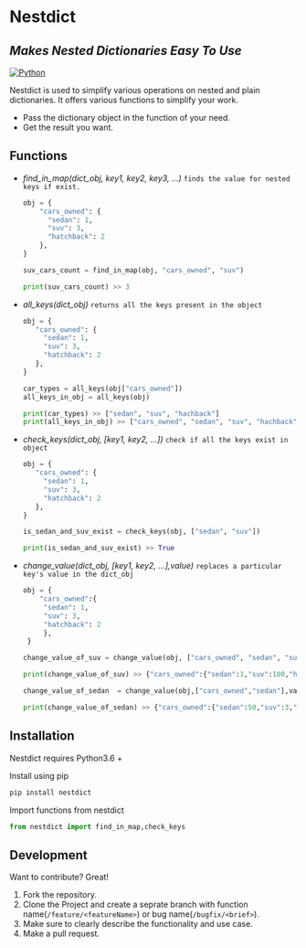 # Nestdict
## _Makes Nested Dictionaries Easy To Use_

[![Python](https://www.python.org/static/community_logos/python-powered-w-140x56.png)](https://docs.python.org/3/)

Nestdict is used to simplify various operations on nested and plain dictionaries.
It offers various functions to simplify your work.

- Pass the dictionary object in the function of your need.
- Get the result you want.

## Functions

- *find_in_map(dict_obj, key1, key2, key3, ...)*  `finds the value for nested keys if exist.`
   ```py
   obj = {
       "cars_owned": {
         "sedan": 1,
         "suv": 3,
         "hatchback": 2
       },
   }
   
   suv_cars_count = find_in_map(obj, "cars_owned", "suv")
   
   print(suv_cars_count) >> 3
   ```
- *all_keys(dict_obj)* `returns all the keys present in the object`
    ```py
   obj = {
       "cars_owned": {
         "sedan": 1,
         "suv": 3,
         "hatchback": 2
       },
   }
   
   car_types = all_keys(obj["cars_owned"])
   all_keys_in_obj = all_keys(obj)
   
   print(car_types) >> ["sedan", "suv", "hachback"]
   print(all_keys_in_obj) >> ["cars_owned", "sedan", "suv", "hachback"]
   ```
- *check_keys(dict_obj, [key1, key2, ...])* `check if all the keys exist in object`
    ```py
    obj = {
       "cars_owned": {
         "sedan": 1,
         "suv": 3,
         "hatchback": 2
       },
   }
   
   is_sedan_and_suv_exist = check_keys(obj, ["sedan", "suv"])
   
   print(is_sedan_and_suv_exist) >> True
   ```
   
- *change_value(dict_obj, [key1, key2, ...],value)* `replaces a particular key's value in the dict_obj`
    ```py
    obj = {
        "cars_owned":{
         "sedan": 1,
         "suv": 3,
         "hatchback": 2
         },
     }
   
   change_value_of_suv = change_value(obj, ["cars_owned", "sedan", "suv"],value=100)
   
   print(change_value_of_suv) >> {"cars_owned":{"sedan":1,"suv":100,"hatchback":2},}
   
   change_value_of_sedan  = change_value(obj,["cars_owned","sedan"],value = 50)
   
   print(change_value_of_sedan) >> {"cars_owned":{"sedan":50,"suv":3,"hatchback":2},}
   ```

## Installation

Nestdict requires Python3.6 +

Install using pip

```sh
pip install nestdict
```

Import functions from nestdict

```py
from nestdict import find_in_map,check_keys
```

## Development

Want to contribute? Great!
1. Fork the repository.
2. Clone the Project and create a seprate branch with function name(`/feature/<featureName>`) or bug name(`/bugfix/<brief>`).
3. Make sure to clearly describe the functionality and use case.
4. Make a pull request.
